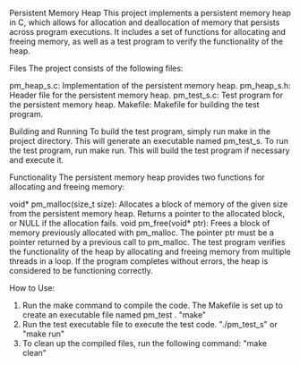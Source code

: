 Persistent Memory Heap
This project implements a persistent memory heap in C, which allows for allocation and deallocation of memory that persists across program executions. It includes a set of functions for allocating and freeing memory, as well as a test program to verify the functionality of the heap.

Files
The project consists of the following files:

pm_heap_s.c: Implementation of the persistent memory heap.
pm_heap_s.h: Header file for the persistent memory heap.
pm_test_s.c: Test program for the persistent memory heap.
Makefile: Makefile for building the test program.

Building and Running
To build the test program, simply run make in the project directory. This will generate an executable named pm_test_s. To run the test program, run make run. This will build the test program if necessary and execute it.

Functionality
The persistent memory heap provides two functions for allocating and freeing memory:

void* pm_malloc(size_t size): Allocates a block of memory of the given size from the persistent memory heap. Returns a pointer to the allocated block, or NULL if the allocation fails.
void pm_free(void* ptr): Frees a block of memory previously allocated with pm_malloc. The pointer ptr must be a pointer returned by a previous call to pm_malloc.
The test program verifies the functionality of the heap by allocating and freeing memory from multiple threads in a loop. If the program completes without errors, the heap is considered to be functioning correctly.


How to Use:

1. Run the make command to compile the code. The Makefile is set up to create an executable file named pm_test . 
"make"
2. Run the test executable file to execute the test code. 
"./pm_test_s" or "make run"
3. To clean up the compiled files, run the following command: 
"make clean"
